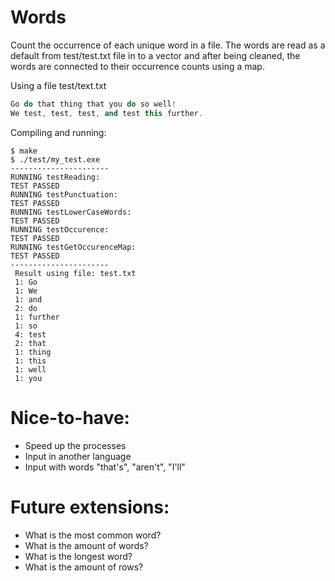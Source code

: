 # Words

Count the occurrence of each unique word in a file. The words are read as a default from test/test.txt file in to a vector and after being cleaned, the words are connected to their occurrence counts using a map. 

Using a file test/text.txt
```c++
Go do that thing that you do so well! 
We test, test, test, and test this further.
```

Compiling and running:
```console
$ make
$ ./test/my_test.exe 
---------------------- 
RUNNING testReading: 
TEST PASSED
RUNNING testPunctuation: 
TEST PASSED
RUNNING testLowerCaseWords: 
TEST PASSED
RUNNING testOccurence: 
TEST PASSED
RUNNING testGetOccurenceMap: 
TEST PASSED
---------------------- 
 Result using file: test.txt 
 1: Go
 1: We
 1: and
 2: do
 1: further
 1: so
 4: test
 2: that
 1: thing
 1: this
 1: well
 1: you
```

# Nice-to-have: 

* Speed up the processes
* Input in another language 
* Input with words "that's", "aren't", "I'll"

# Future extensions:

* What is the most common word? 
* What is the amount of words?
* What is the longest word?
* What is the amount of rows?

